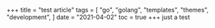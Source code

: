 +++
title = "test article"
tags = [
    "go",
    "golang",
    "templates",
    "themes",
    "development",
]
date = "2021-04-02"
toc = true
+++
just a test